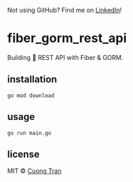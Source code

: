 Not using GitHub? Find me on [LinkedIn](https://www.linkedin.com/in/cuong9/)!
# fiber_gorm_rest_api

Building 🍺 REST API with Fiber &amp; GORM.

## installation

```shell script
go mod download
```

## usage

```shell script
go run main.go
```

## license

MIT © [Cuong Tran](https://github.com/103cuong)
